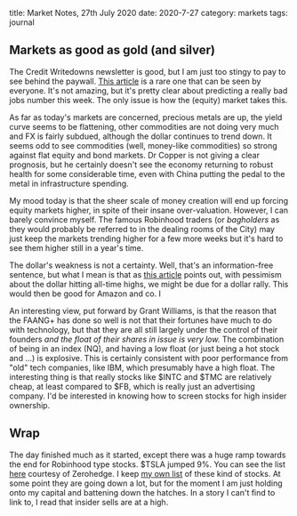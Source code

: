 title: Market Notes, 27th July 2020
date: 2020-7-27
category: markets
tags: journal


## Markets as good as gold (and silver)

The Credit Writedowns newsletter is good, but I am just too stingy to pay to see behind the paywall.
[This article](https://pro.creditwritedowns.com/p/political-impasse-over-jobless-claims?token=eyJ1c2VyX2lkIjoxMTAyMDI1LCJwb3N0X2lkIjo3Mjg5MzEsIl8iOiJxUnE2VSIsImlhdCI6MTU5NTg0MzY3NCwiZXhwIjoxNTk1ODQ3Mjc0LCJpc3MiOiJwdWItMjEzNCIsInN1YiI6InBvc3QtcmVhY3Rpb24ifQ.050CQlaSBIjqK0KE0z28dHZ5Cx_1ZDvJakItWqiwErc) is a rare one that can be seen by everyone.
It's not amazing, but it's pretty clear about predicting a really bad jobs number this week.
The only issue is how the (equity) market takes this.


As far as today's markets are concerned, precious metals are up, the yield curve seems to be flattening, other commodities are not doing very much and FX is fairly subdued, although the dollar continues to trend down.
It seems odd to see commodities (well, money-like commodities) so strong against flat equity and bond markets.
Dr Copper is not giving a clear prognosis, but he certainly doesn't see the economy returning to robust health for some considerable time, even with China putting the pedal to the metal in infrastructure spending.

My mood today is that the sheer scale of money creation will end up forcing equity markets higher, 
in spite of their insane over-valuation. However, I can barely convince myself. 
The famous Robinhood traders (or *bagholders* as they would probably be referred to in the dealing rooms of the City) may just keep the markets trending higher for a few more weeks but it's hard to see them higher still in a year's time.

The dollar's weakness is not a certainty. Well, that's an information-free sentence, but what I mean is that as [this article](https://www.barrons.com/articles/tech-stocks-tanked-blame-it-on-the-value-of-the-dollar-51595638215) points out, with pessimism about the dollar hitting all-time highs, we might be due for a dollar rally.
This would then be good for Amazon and co. 
I 

An interesting view, put forward by Grant Williams, is that the reason that the FAANG+ has done so well is not that their fortunes have much to do with technology, but that they are all still largely under the control of their founders *and the float of their shares in issue is very low.* The combination of being in an index (NQ), and having a low float (or just being a hot stock and ...) is explosive. This is certainly consistent with poor performance from "old" tech companies, like IBM, which presumably have a high float.
The interesting thing is that really stocks like $INTC and $TMC are relatively cheap, at least compared to $FB, which is really just an advertising company.
I'd be interested in knowing how to screen stocks for high insider ownership.

## Wrap

The day finished much as it started, except there was a huge ramp towards the end for Robinhood type stocks.
$TSLA jumped 9%. You can see the list [here](https://twitter.com/zerohedge/status/1287824560621051905) courtesy of Zerohedge. I keep [my own list](https://www.koyfin.com/myd/5ee0b537c8647bc77bd4d9fb) of these kind of stocks.
At some point they are going down a lot, but for the moment I am just holding onto my capital and battening down the hatches.
In a story I can't find to link to, I read that insider sells are at a high.
